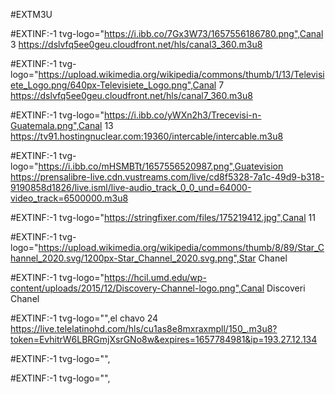 #EXTM3U

#EXTINF:-1 tvg-logo="https://i.ibb.co/7Gx3W73/1657556186780.png",Canal 3
https://dslvfq5ee0geu.cloudfront.net/hls/canal3_360.m3u8

#EXTINF:-1 tvg-logo="https://upload.wikimedia.org/wikipedia/commons/thumb/1/13/Televisiete_Logo.png/640px-Televisiete_Logo.png",Canal 7
https://dslvfq5ee0geu.cloudfront.net/hls/canal7_360.m3u8

#EXTINF:-1 tvg-logo="https://i.ibb.co/yWXn2h3/Trecevisi-n-Guatemala.png",Canal 13
https://tv91.hostingnuclear.com:19360/intercable/intercable.m3u8

#EXTINF:-1 tvg-logo="https://i.ibb.co/mHSMBTt/1657556520987.png",Guatevision
https://prensalibre-live.cdn.vustreams.com/live/cd8f5328-7a1c-49d9-b318-9190858d1826/live.isml/live-audio_track_0_0_und=64000-video_track=6500000.m3u8

#EXTINF:-1 tvg-logo="https://stringfixer.com/files/175219412.jpg",Canal 11

#EXTINF:-1 tvg-logo="https://upload.wikimedia.org/wikipedia/commons/thumb/8/89/Star_Channel_2020.svg/1200px-Star_Channel_2020.svg.png",Star Chanel

#EXTINF:-1 tvg-logo="https://hcil.umd.edu/wp-content/uploads/2015/12/Discovery-Channel-logo.png",Canal Discoveri Chanel


#EXTINF:-1 tvg-logo="",el chavo 24
https://live.telelatinohd.com/hls/cu1as8e8mxraxmpll/150_.m3u8?token=EvhitrW6LBRGmjXsrGNo8w&expires=1657784981&ip=193.27.12.134

#EXTINF:-1 tvg-logo="",

#EXTINF:-1 tvg-logo="",
